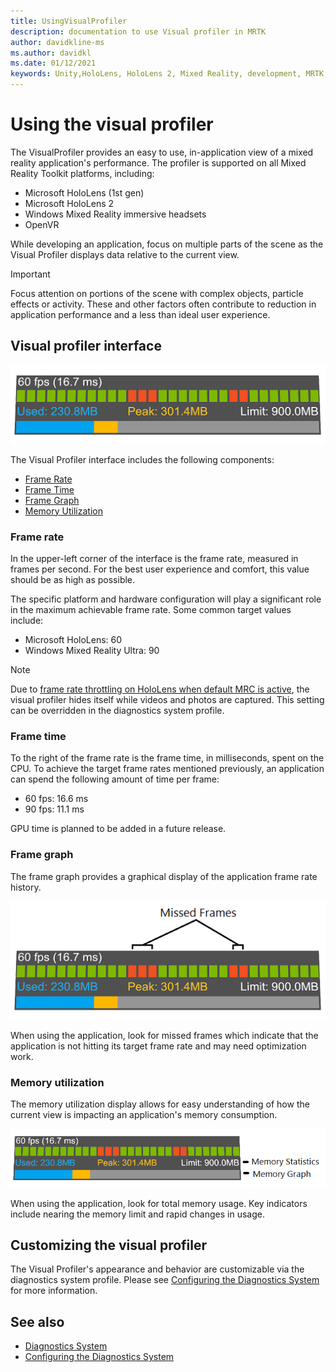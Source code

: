 ```yaml
---
title: UsingVisualProfiler
description: documentation to use Visual profiler in MRTK
author: davidkline-ms
ms.author: davidkl
ms.date: 01/12/2021
keywords: Unity,HoloLens, HoloLens 2, Mixed Reality, development, MRTK,
---
```


# Using the visual profiler

The VisualProfiler provides an easy to use, in-application view of a mixed reality application's performance. The profiler is supported on all Mixed Reality Toolkit platforms, including:

- Microsoft HoloLens (1st gen)
- Microsoft HoloLens 2
- Windows Mixed Reality immersive headsets
- OpenVR

While developing an application, focus on multiple parts of the scene as the Visual Profiler displays data relative to the current view.

> [!IMPORTANT]
> Focus attention on portions of the scene with complex objects, particle effects or activity. These and other factors often contribute to reduction in application performance and a less than ideal user experience.

## Visual profiler interface

![Visual Profiler Interface](../Images/Diagnostics/VisualProfiler.png)

The Visual Profiler interface includes the following components:

- [Frame Rate](#frame-rate)
- [Frame Time](#frame-time)
- [Frame Graph](#frame-graph)
- [Memory Utilization](#memory-utilization)

### Frame rate

In the upper-left corner of the interface is the frame rate, measured in frames per second. For the best user experience and comfort, this value should be as high as possible.

The specific platform and hardware configuration will play a significant role in the maximum achievable frame rate. Some common target values include:

- Microsoft HoloLens: 60
- Windows Mixed Reality Ultra: 90

> [!NOTE]
> Due to [frame rate throttling on HoloLens when default MRC is active](https://docs.microsoft.com/windows/mixed-reality/mixed-reality-capture-for-developers#what-to-expect-when-mrc-is-enabled-on-hololens), the visual profiler hides itself while videos and photos are captured. This setting can be overridden in the diagnostics system profile.

### Frame time

To the right of the frame rate is the frame time, in milliseconds, spent on the CPU. To achieve the target frame rates mentioned previously, an application can spend the following amount of time per frame:

- 60 fps: 16.6 ms
- 90 fps: 11.1 ms

GPU time is planned to be added in a future release.

### Frame graph

The frame graph provides a graphical display of the application frame rate history.

![Visual Profiler Frame Graph](../Images/Diagnostics/VisualProfilerMissedFrames.png)

When using the application, look for missed frames which indicate that the application is not hitting its target frame rate and may need optimization work.

### Memory utilization

The memory utilization display allows for easy understanding of how the current view is impacting an application's memory consumption.

![Visual Profiler Frame Graph](../Images/Diagnostics/VisualProfilerMemory.png)

When using the application, look for total memory usage. Key indicators include nearing the memory limit and rapid changes in usage.

## Customizing the visual profiler

The Visual Profiler's appearance and behavior are customizable via the diagnostics system profile. Please see [Configuring the Diagnostics System](ConfiguringDiagnostics.md) for more information.

## See also

- [Diagnostics System](DiagnosticsSystemGettingStarted.md)
- [Configuring the Diagnostics System](ConfiguringDiagnostics.md)

